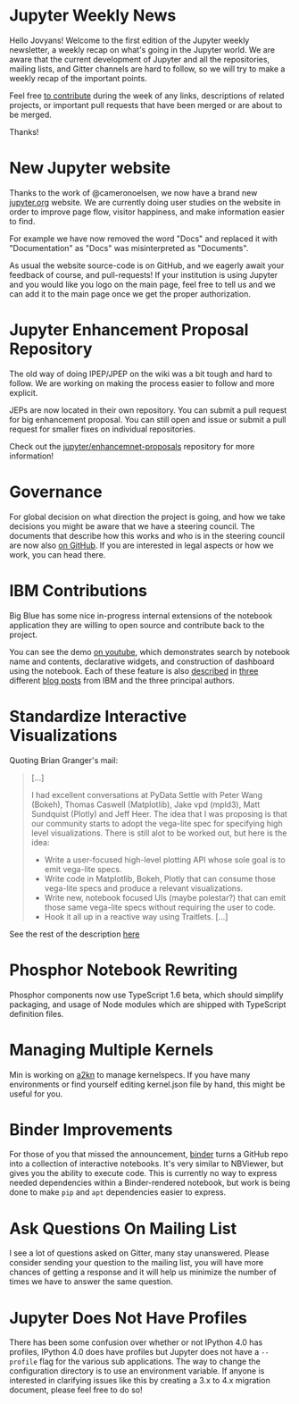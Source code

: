 # Jupyter Weekly News

Hello Jovyans! Welcome to the first edition of the Jupyter weekly newsletter,
a weekly recap on what's going in the Jupyter world. We are aware that the current
development of Jupyter and all the repositories, mailing lists, and Gitter channels
are hard to follow, so we will try to make a weekly recap of the important
points.

Feel free [to contribute](https://github.com/Carreau/jupyter-news) during the
week of any links, descriptions of related projects, or important pull requests 
that have been merged or are about to be merged.

Thanks!

# New Jupyter website

Thanks to the work of @cameronoelsen, we now have a brand new
[jupyter.org](https://jupyter.org) website. We are currently doing user studies on
the website in order to improve page flow, visitor happiness, and make information easier to find.

For example we have now removed the word "Docs" and replaced it with "Documentation"
as "Docs" was misinterpreted as "Documents".

As usual the website source-code is on GitHub, and we eagerly await your
feedback of course, and pull-requests!  If your institution is using Jupyter
and you would like you logo on the main page, feel free to tell us and we can add it
to the main page once we get the proper authorization.


# Jupyter Enhancement Proposal Repository

The old way of doing IPEP/JPEP on the wiki was a bit tough and hard to follow.
We are working on making the process easier to follow and more explicit.

JEPs are now located in their own repository.  You can submit a
pull request for big enhancement proposal. You can still open and issue
or submit a pull request for smaller fixes on individual repositories.

Check out the [jupyter/enhancemnet-proposals](https://github.com/jupyter/enhancement-proposals)
repository for more information!

# Governance

For global decision on what direction the project is going, and how we
take decisions you might be aware that we have a steering council. The documents
that describe how this works and who is in the steering council are now also
[on GitHub](https://github.com/jupyter/governance). If you are interested in
legal aspects or how we work, you can head there.

# IBM Contributions

Big Blue has some nice in-progress internal extensions of the notebook
application they are willing to open source and contribute back to the project.

You can see the demo [on youtube](https://youtu.be/SJiezXPhVv8), which
demonstrates search by notebook name and contents, declarative widgets, and
construction of dashboard using the notebook. Each of these feature is also
[described][1] in [three][3] different [blog posts][2] from IBM and the three
principal authors.

# Standardize Interactive Visualizations

Quoting Brian Granger's mail:

> [...]
>
> I had excellent conversations at PyData Settle with Peter Wang
> (Bokeh), Thomas Caswell (Matplotlib), Jake vpd (mpld3), Matt Sundquist
> (Plotly) and Jeff Heer. The idea that I was proposing is that our
> community starts to adopt the vega-lite spec for specifying high level
> visualizations. There is still alot to be worked out, but here is the
> idea:
>
> * Write a user-focused high-level plotting API whose sole goal is to
> emit vega-lite specs.
> * Write code in Matplotlib, Bokeh, Plotly that can consume those
> vega-lite specs and produce a relevant visualizations.
> * Write new, notebook focused UIs (maybe polestar?) that can emit
> those same vega-lite specs without requiring the user to code.
> * Hook it all up in a reactive way using Traitlets.
> [...]

See the rest of the description
[here](https://groups.google.com/forum/#!msg/jupyter/aPdC9zRMzXY/YlIzKX2vAQAJ)

# Phosphor Notebook Rewriting

Phosphor components now use TypeScript 1.6 beta, which should simplify
packaging, and usage of Node modules which are shipped with TypeScript
definition files.

# Managing Multiple Kernels

Min is working on [a2kn](https://github.com/minrk/a2km) to manage kernelspecs.
If you have many environments or find yourself editing kernel.json file by
hand, this might be useful for you.

# Binder Improvements

For those of you that missed the announcement, [binder](http://mybinder.org/) turns
a GitHub repo into a collection of interactive notebooks. It's very similar to
NBViewer, but gives you the ability to execute code. This is currently no way to express
needed dependencies within a Binder-rendered notebook, but work is being done to make 
`pip` and `apt` dependencies easier to express.

# Ask Questions On Mailing List 

I see a lot of questions asked on Gitter, many stay unanswered. Please consider
sending your question to the mailing list, you will have more chances of getting a
response and it will help us minimize the number of times we have to answer the 
same question.

# Jupyter Does Not Have Profiles

There has been some confusion over whether or not IPython 4.0 has profiles,
IPython 4.0 does have profiles but Jupyter does not have a `--profile` flag
for the various sub applications. The way to change the configuration directory
is to use an environment variable. If anyone is interested in clarifying issues like
this by creating a 3.x to 4.x migration document, please feel free to do so!


[1]: http://blog.ibmjstart.net/2015/08/20/jupyter-notebooks-content-management-contributions/
[2]: http://blog.ibmjstart.net/2015/08/21/declarative-widget-system-for-jupyter-notebooks/
[3]: http://blog.ibmjstart.net/2015/08/22/dynamic-dashboards-from-jupyter-notebooks/
